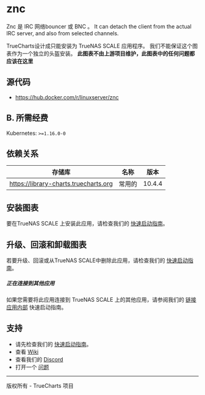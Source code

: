# znc

Znc 是 IRC 网络bouncer 或 BNC 。 It can detach the client from the actual IRC server, and also from selected channels.

TrueCharts设计成只能安装为 TrueNAS SCALE 应用程序。 我们不能保证这个图表作为一个独立的头盔安装。 **此图表不由上游项目维护，此图表中的任何问题都应该在这里 [](https://github.com/truecharts/apps/issues/new/choose)**

## 源代码

* <https://hub.docker.com/r/linuxserver/znc>

## B. 所需经费

Kubernetes: `>=1.16.0-0`

## 依赖关系

| 存储库                                   | 名称  | 版本     |
| ------------------------------------- | --- | ------ |
| https://library-charts.truecharts.org | 常用的 | 10.4.4 |

## 安装图表

要在TrueNAS SCALE 上安装此应用，请检查我们的 [快速启动指南](https://truecharts.org/manual/Quick-Start%20Guides/02-Installing-an-App/)。

## 升级、回滚和卸载图表

若要升级、回滚或从TrueNAS SCALE中删除此应用，请检查我们的 [快速启动指南](https://truecharts.org/manual/Quick-Start%20Guides/04-Upgrade-rollback-delete-an-App/)。

##### 正在连接到其他应用
如果您需要将此应用连接到 TrueNAS SCALE 上的其他应用，请参阅我们的 [链接应用内部](https://truecharts.org/manual/Quick-Start%20Guides/06-linking-apps/) 快速启动指南。

## 支持

- 请先检查我们的 [快速启动指南](https://truecharts.org/manual/Quick-Start%20Guides/01-Adding-TrueCharts/)。
- 查看 [Wiki](https://truecharts.org)
- 查看我们的 [Discord](https://discord.gg/tVsPTHWTtr)
- 打开一个 [问题](https://github.com/truecharts/apps/issues/new/choose)

---

版权所有 - TrueCharts 项目
